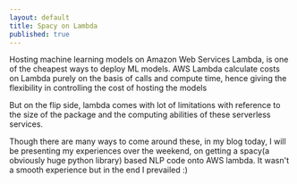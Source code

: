 ```yaml
---
layout: default
title: Spacy on Lambda
published: true
---
```

Hosting machine learning models on Amazon Web Services Lambda, is one of the cheapest ways to deploy ML models. AWS Lambda calculate costs on Lambda purely on the basis of calls and compute time, hence giving the flexibility in controlling the cost of hosting the models

But on the flip side, lambda comes with lot of limitations with reference to the size of the package and the computing abilities of these serverless services.

Though there are many ways to come around these, in my blog today, I will be presenting my experiences over the weekend, on getting a spacy(a obviously huge python library) based NLP code onto AWS lambda.  It wasn't a smooth experience but in the end I prevailed :)